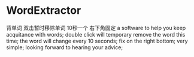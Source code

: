 # WordExtractor
背单词
双击暂时移除单词
10秒一个
右下角固定
a software to help you keep acquitance with words;
double click will temporary remove the word this time;
the word will change every 10 seconds;
fix on the right bottom;
very simple;
looking forward to hearing your advice;
